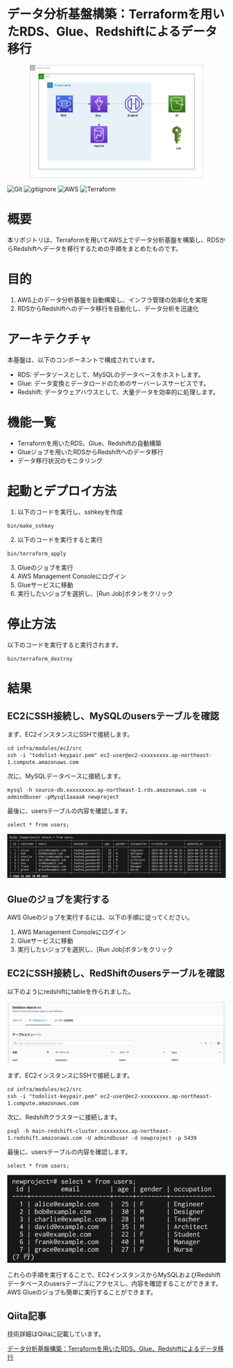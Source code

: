 # データ分析基盤構築：Terraformを用いたRDS、Glue、Redshiftによるデータ移行

<p align="center">
  <img src="sources/aws.png" alt="animated" width="400">
</p>

![Git](https://img.shields.io/badge/GIT-E44C30?logo=git&logoColor=white)
![gitignore](https://img.shields.io/badge/gitignore%20io-204ECF?logo=gitignoredotio&logoColor=white)
![AWS](https://img.shields.io/badge/AWS-%23FF9900.svg?logo=amazon-aws&logoColor=white)
![Terraform](https://img.shields.io/badge/terraform-%235835CC.svg?logo=terraform&logoColor=white)

# 概要
本リポジトリは、Terraformを用いてAWS上でデータ分析基盤を構築し、RDSからRedshiftへデータを移行するための手順をまとめたものです。

# 目的
1. AWS上のデータ分析基盤を自動構築し、インフラ管理の効率化を実現
2. RDSからRedshiftへのデータ移行を自動化し、データ分析を迅速化

# アーキテクチャ
本基盤は、以下のコンポーネントで構成されています。
+ RDS: データソースとして、MySQLのデータベースをホストします。
+ Glue: データ変換とデータロードのためのサーバーレスサービスです。
+ Redshift: データウェアハウスとして、大量データを効率的に処理します。

# 機能一覧
+ Terraformを用いたRDS、Glue、Redshiftの自動構築
+ Glueジョブを用いたRDSからRedshiftへのデータ移行
+ データ移行状況のモニタリング

# 起動とデプロイ方法
1. 以下のコードを実行し、sshkeyを作成
```
bin/make_sshkey
```

2. 以下のコードを実行すると実行
```
bin/terraform_apply
```

3. Glueのジョブを実行
  1. AWS Management Consoleにログイン
  2. Glueサービスに移動
  3. 実行したいジョブを選択し、[Run Job]ボタンをクリック

# 停止方法
以下のコードを実行すると実行されます。
```
bin/terraform_destroy
```

# 結果

## EC2にSSH接続し、MySQLのusersテーブルを確認

まず、EC2インスタンスにSSHで接続します。

```
cd infra/modules/ec2/src
ssh -i "todolist-keypair.pem" ec2-user@ec2-xxxxxxxxx.ap-northeast-1.compute.amazonaws.com
```

次に、MySQLデータベースに接続します。

```
mysql -h source-db.xxxxxxxxx.ap-northeast-1.rds.amazonaws.com -u admindbuser -pMysql1aaaaA newproject
```

最後に、usersテーブルの内容を確認します。

```
select * from users;
```

<p align="center">
  <img src="sources/mysql_result.png" alt="animated">
</p>


## Glueのジョブを実行する

AWS Glueのジョブを実行するには、以下の手順に従ってください。

  1. AWS Management Consoleにログイン
  2. Glueサービスに移動
  3. 実行したいジョブを選択し、[Run Job]ボタンをクリック

## EC2にSSH接続し、RedShiftのusersテーブルを確認

以下のようにredshiftにtableを作られました。

<p align="center">
  <img src="sources/redshift.png" alt="animated">
</p>

まず、EC2インスタンスにSSHで接続します。


```
cd infra/modules/ec2/src
ssh -i "todolist-keypair.pem" ec2-user@ec2-xxxxxxxxx.ap-northeast-1.compute.amazonaws.com
```

次に、Redshiftクラスターに接続します。

```
psql -h main-redshift-cluster.xxxxxxxxx.ap-northeast-1.redshift.amazonaws.com -U admindbuser -d newproject -p 5439
```

最後に、usersテーブルの内容を確認します。

```
select * from users;
```

<p align="center">
  <img src="sources/posgresql_result.png" alt="animated">
</p>

これらの手順を実行することで、EC2インスタンスからMySQLおよびRedshiftデータベースのusersテーブルにアクセスし、内容を確認することができます。AWS Glueのジョブも簡単に実行することができます。

## Qiita記事

技術詳細はQiitaに記載しています。

[データ分析基盤構築：Terraformを用いたRDS、Glue、Redshiftによるデータ移行](https://qiita.com/sugiyama404/items/3035ebc9d0fda89a0761)


